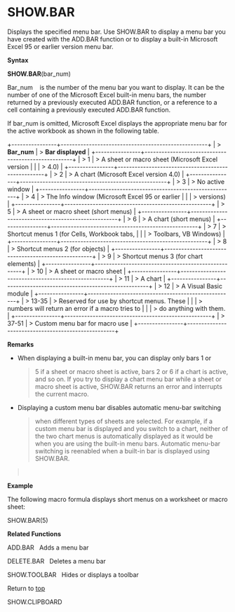 SHOW.BAR
========

Displays the specified menu bar. Use SHOW.BAR to display a menu bar you
have created with the ADD.BAR function or to display a built-in
Microsoft Excel 95 or earlier version menu bar.

**Syntax**

**SHOW.BAR**(bar\_num)

Bar\_num    is the number of the menu bar you want to display. It can be
the number of one of the Microsoft Excel built-in menu bars, the number
returned by a previously executed ADD.BAR function, or a reference to a
cell containing a previously executed ADD.BAR function.

If bar\_num is omitted, Microsoft Excel displays the appropriate menu
bar for the active workbook as shown in the following table.

+----------------+----------------------------------------------------+
| > **Bar\_num** | > **Bar displayed**                                |
+----------------+----------------------------------------------------+
| > 1            | > A sheet or macro sheet (Microsoft Excel version  |
|                | > 4.0)                                             |
+----------------+----------------------------------------------------+
| > 2            | > A chart (Microsoft Excel version 4.0)            |
+----------------+----------------------------------------------------+
| > 3            | > No active window                                 |
+----------------+----------------------------------------------------+
| > 4            | > The Info window (Microsoft Excel 95 or earlier   |
|                | > versions)                                        |
+----------------+----------------------------------------------------+
| > 5            | > A sheet or macro sheet (short menus)             |
+----------------+----------------------------------------------------+
| > 6            | > A chart (short menus)                            |
+----------------+----------------------------------------------------+
| > 7            | > Shortcut menus 1 (for Cells, Workbook tabs,      |
|                | > Toolbars, VB Windows)                            |
+----------------+----------------------------------------------------+
| > 8            | > Shortcut menus 2 (for objects)                   |
+----------------+----------------------------------------------------+
| > 9            | > Shortcut menus 3 (for chart elements)            |
+----------------+----------------------------------------------------+
| > 10           | > A sheet or macro sheet                           |
+----------------+----------------------------------------------------+
| > 11           | > A chart                                          |
+----------------+----------------------------------------------------+
| > 12           | > A Visual Basic module                            |
+----------------+----------------------------------------------------+
| > 13-35        | > Reserved for use by shortcut menus. These        |
|                | > numbers will return an error if a macro tries to |
|                | > do anything with them.                           |
+----------------+----------------------------------------------------+
| > 37-51        | > Custom menu bar for macro use                    |
+----------------+----------------------------------------------------+

**Remarks**

-   When displaying a built-in menu bar, you can display only bars 1 or
    > 5 if a sheet or macro sheet is active, bars 2 or 6 if a chart is
    > active, and so on. If you try to display a chart menu bar while a
    > sheet or macro sheet is active, SHOW.BAR returns an error and
    > interrupts the current macro.

-   Displaying a custom menu bar disables automatic menu-bar switching
    > when different types of sheets are selected. For example, if a
    > custom menu bar is displayed and you switch to a chart, neither of
    > the two chart menus is automatically displayed as it would be when
    > you are using the built-in menu bars. Automatic menu-bar switching
    > is reenabled when a built-in bar is displayed using SHOW.BAR.

>  

**Example**

The following macro formula displays short menus on a worksheet or macro
sheet:

SHOW.BAR(5)

**Related Functions**

ADD.BAR   Adds a menu bar

DELETE.BAR   Deletes a menu bar

SHOW.TOOLBAR   Hides or displays a toolbar

Return to [top](#Q)

SHOW.CLIPBOARD
